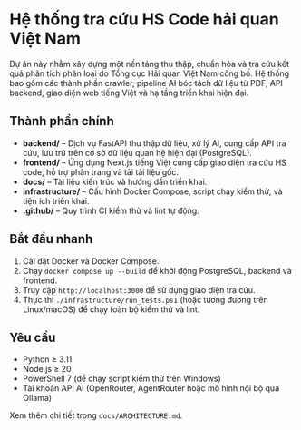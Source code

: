 # Hệ thống tra cứu HS Code hải quan Việt Nam

Dự án này nhằm xây dựng một nền tảng thu thập, chuẩn hóa và tra cứu kết quả phân tích phân loại do Tổng cục Hải quan Việt Nam công bố. Hệ thống bao gồm các thành phần crawler, pipeline AI bóc tách dữ liệu từ PDF, API backend, giao diện web tiếng Việt và hạ tầng triển khai hiện đại.

## Thành phần chính

- **backend/** – Dịch vụ FastAPI thu thập dữ liệu, xử lý AI, cung cấp API tra cứu, lưu trữ trên cơ sở dữ liệu quan hệ hiện đại (PostgreSQL).
- **frontend/** – Ứng dụng Next.js tiếng Việt cung cấp giao diện tra cứu HS code, hỗ trợ phân trang và tải tài liệu gốc.
- **docs/** – Tài liệu kiến trúc và hướng dẫn triển khai.
- **infrastructure/** – Cấu hình Docker Compose, script chạy kiểm thử, và tiện ích triển khai.
- **.github/** – Quy trình CI kiểm thử và lint tự động.

## Bắt đầu nhanh

1. Cài đặt Docker và Docker Compose.
2. Chạy `docker compose up --build` để khởi động PostgreSQL, backend và frontend.
3. Truy cập `http://localhost:3000` để sử dụng giao diện tra cứu.
4. Thực thi `./infrastructure/run_tests.ps1` (hoặc tương đương trên Linux/macOS) để chạy toàn bộ kiểm thử và lint.

## Yêu cầu

- Python ≥ 3.11
- Node.js ≥ 20
- PowerShell 7 (để chạy script kiểm thử trên Windows)
- Tài khoản API AI (OpenRouter, AgentRouter hoặc mô hình nội bộ qua Ollama)

Xem thêm chi tiết trong `docs/ARCHITECTURE.md`.
